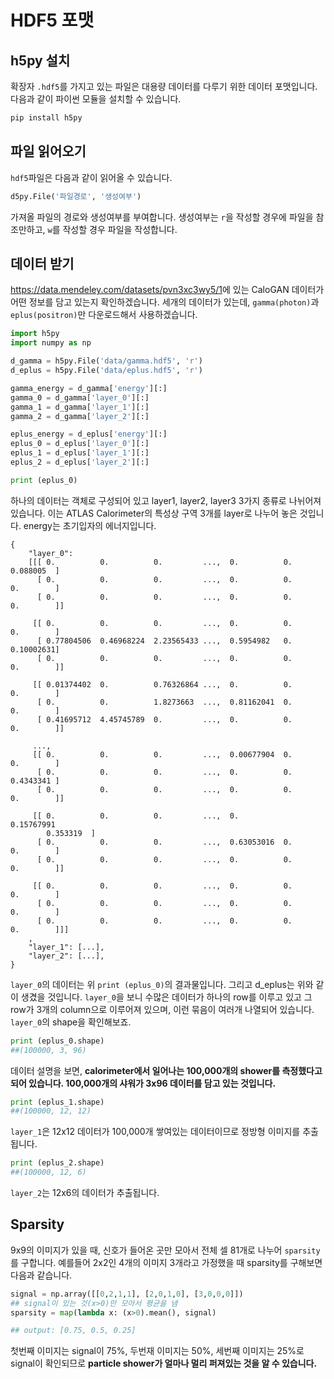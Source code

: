 # HDF5 포맷

## h5py 설치

확장자 `.hdf5`를 가지고 있는 파일은 대용량 데이터를 다루기 위한 데이터 포맷입니다. 다음과 같이 파이썬 모듈을 설치할 수 있습니다.

```bash
pip install h5py
```

## 파일 읽어오기

`hdf5`파일은 다음과 같이 읽어올 수 있습니다.

```python
d5py.File('파일경로', '생성여부')
```

가져올 파일의 경로와 생성여부를 부여합니다. 생성여부는 `r`을 작성할 경우에 파일을 참조만하고, `w`를 작성할 경우 파일을 작성합니다. 

## 데이터 받기

<https://data.mendeley.com/datasets/pvn3xc3wy5/1>에 있는 CaloGAN 데이터가 어떤 정보를 담고 있는지 확인하겠습니다. 세개의 데이터가 있는데, `gamma(photon)`과 `eplus(positron)`만 다운로드해서 사용하겠습니다.

```python
import h5py
import numpy as np

d_gamma = h5py.File('data/gamma.hdf5', 'r')
d_eplus = h5py.File('data/eplus.hdf5', 'r')

gamma_energy = d_gamma['energy'][:]
gamma_0 = d_gamma['layer_0'][:]
gamma_1 = d_gamma['layer_1'][:]
gamma_2 = d_gamma['layer_2'][:]

eplus_energy = d_eplus['energy'][:]
eplus_0 = d_eplus['layer_0'][:]
eplus_1 = d_eplus['layer_1'][:]
eplus_2 = d_eplus['layer_2'][:]

print (eplus_0)
```

하나의 데이터는 객체로 구성되어 있고 layer1, layer2, layer3 3가지 종류로 나뉘어져 있습니다. 이는 ATLAS Calorimeter의 특성상 구역 3개를 layer로 나누어 놓은 것입니다. energy는 초기입자의 에너지입니다.

```
{
    "layer_0": 
    [[[ 0.          0.          0.         ...,  0.          0.          0.088005  ]
      [ 0.          0.          0.         ...,  0.          0.          0.        ]
      [ 0.          0.          0.         ...,  0.          0.          0.        ]]

     [[ 0.          0.          0.         ...,  0.          0.          0.        ]
      [ 0.77804506  0.46968224  2.23565433 ...,  0.5954982   0.          0.10002631]
      [ 0.          0.          0.         ...,  0.          0.          0.        ]]

     [[ 0.01374402  0.          0.76326864 ...,  0.          0.          0.        ]
      [ 0.          0.          1.8273663  ...,  0.81162041  0.          0.        ]
      [ 0.41695712  4.45745789  0.         ...,  0.          0.          0.        ]]

     ...,
     [[ 0.          0.          0.         ...,  0.00677904  0.          0.        ]
      [ 0.          0.          0.         ...,  0.          0.          0.4343341 ]
      [ 0.          0.          0.         ...,  0.          0.          0.        ]]

     [[ 0.          0.          0.         ...,  0.          0.15767991
        0.353319  ]
      [ 0.          0.          0.         ...,  0.63053016  0.          0.        ]
      [ 0.          0.          0.         ...,  0.          0.          0.        ]]

     [[ 0.          0.          0.         ...,  0.          0.          0.        ]
      [ 0.          0.          0.         ...,  0.          0.          0.        ]
      [ 0.          0.          0.         ...,  0.          0.          0.        ]]]
    ,
    "layer_1": [...],
    "layer_2": [...],
}
```

`layer_0`의 데이터는 위 `print (eplus_0)`의 결과물입니다. 그리고 d_eplus는 위와 같이 생겼을 것입니다. `layer_0`을 보니 수많은 데이터가 하나의 row를 이루고 있고 그 row가 3개의 column으로 이루어져 있으며, 이런 묶음이 여러개 나열되어 있습니다. `layer_0`의 shape을 확인해보죠.

```python
print (eplus_0.shape)
##(100000, 3, 96)
```

데이터 설명을 보면, **calorimeter에서 일어나는 100,000개의 shower를 측정했다고 되어 있습니다. 100,000개의 샤워가 3x96 데이터를 담고 있는 것입니다.** 

```python
print (eplus_1.shape)
##(100000, 12, 12)
```

`layer_1`은 12x12 데이터가 100,000개 쌓여있는 데이터이므로 정방형 이미지를 추출됩니다.

```python
print (eplus_2.shape)
##(100000, 12, 6)
```

`layer_2`는 12x6의 데이터가 추출됩니다. 



## Sparsity

9x9의 이미지가 있을 때, 신호가 들어온 곳만 모아서 전체 셀 81개로 나누어 `sparsity`를 구합니다. 예를들어 2x2인 4개의 이미지 3개라고 가정했을 때 sparsity를 구해보면 다음과 같습니다.

```python
signal = np.array([[0,2,1,1], [2,0,1,0], [3,0,0,0]])
## signal이 있는 것(x>0)만 모아서 평균을 냄
sparsity = map(lambda x: (x>0).mean(), signal)

## output: [0.75, 0.5, 0.25]
```

첫번째 이미지는 signal이 75%, 두번재 이미지는 50%, 세번째 이미지는 25%로 signal이 확인되므로 **particle shower가 얼마나 멀리 퍼져있는 것을 알 수 있습니다.**


